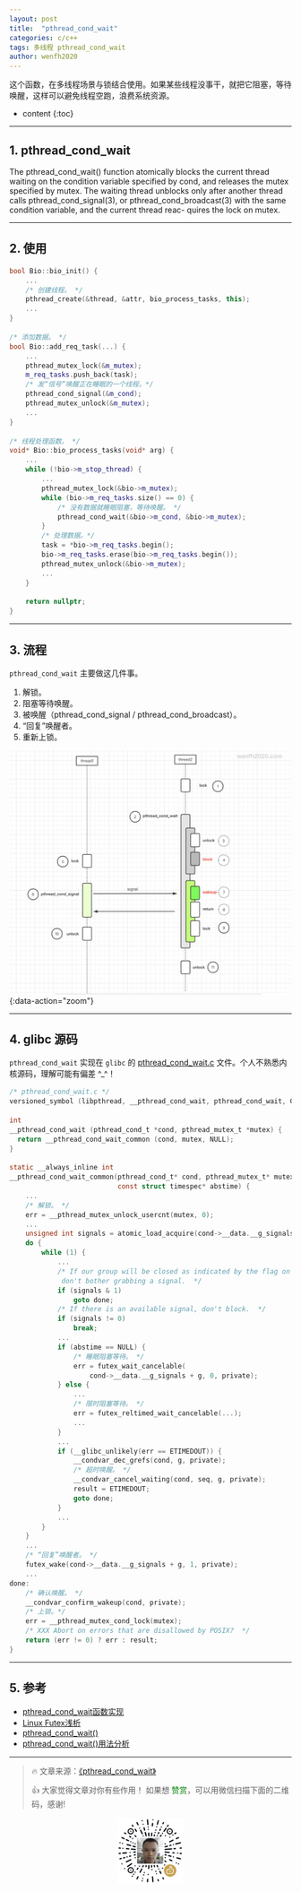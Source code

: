 ```yaml
---
layout: post
title:  "pthread_cond_wait"
categories: c/c++
tags: 多线程 pthread_cond_wait
author: wenfh2020
---
```


这个函数，在多线程场景与锁结合使用。如果某些线程没事干，就把它阻塞，等待唤醒，这样可以避免线程空跑，浪费系统资源。




* content
{:toc}

---

## 1. pthread_cond_wait

The pthread_cond_wait() function atomically blocks the current thread waiting on the condition variable specified by cond, and releases the mutex specified by mutex. The waiting thread unblocks only after another thread calls pthread_cond_signal(3), or pthread_cond_broadcast(3) with the same condition variable, and the current thread reac-
quires the lock on mutex.

---

## 2. 使用

```c++
bool Bio::bio_init() {
    ...
    /* 创建线程。 */
    pthread_create(&thread, &attr, bio_process_tasks, this);
    ...
}

/* 添加数据。 */
bool Bio::add_req_task(...) {
    ...
    pthread_mutex_lock(&m_mutex);
    m_req_tasks.push_back(task);
    /* 发“信号”唤醒正在睡眠的一个线程。*/
    pthread_cond_signal(&m_cond);
    pthread_mutex_unlock(&m_mutex);
    ...
}

/* 线程处理函数。 */
void* Bio::bio_process_tasks(void* arg) {
    ...
    while (!bio->m_stop_thread) {
        ...
        pthread_mutex_lock(&bio->m_mutex);
        while (bio->m_req_tasks.size() == 0) {
            /* 没有数据就睡眠阻塞，等待唤醒。 */
            pthread_cond_wait(&bio->m_cond, &bio->m_mutex);
        }
        /* 处理数据。*/
        task = *bio->m_req_tasks.begin();
        bio->m_req_tasks.erase(bio->m_req_tasks.begin());
        pthread_mutex_unlock(&bio->m_mutex);
        ...
    }

    return nullptr;
}
```

---

## 3. 流程

`pthread_cond_wait` 主要做这几件事。

1. 解锁。
2. 阻塞等待唤醒。
3. 被唤醒（pthread_cond_signal / pthread_cond_broadcast）。
4. “回复”唤醒者。
5. 重新上锁。

![pthread_cond_wait 工作流程](/images/2020-10-20-17-33-25.png){:data-action="zoom"}

---

## 4. glibc 源码

`pthread_cond_wait` 实现在 `glibc` 的 [pthread_cond_wait.c](https://code.woboq.org/userspace/glibc/nptl/pthread_cond_wait.c.html) 文件。个人不熟悉内核源码，理解可能有偏差 ^_^！

```c
/* pthread_cond_wait.c */
versioned_symbol (libpthread, __pthread_cond_wait, pthread_cond_wait, GLIBC_2_3_2);

int
__pthread_cond_wait (pthread_cond_t *cond, pthread_mutex_t *mutex) {
  return __pthread_cond_wait_common (cond, mutex, NULL);
}

static __always_inline int
__pthread_cond_wait_common(pthread_cond_t* cond, pthread_mutex_t* mutex,
                           const struct timespec* abstime) {
    ...
    /* 解锁。 */
    err = __pthread_mutex_unlock_usercnt(mutex, 0);
    ...
    unsigned int signals = atomic_load_acquire(cond->__data.__g_signals + g);
    do {
        while (1) {
            ...
            /* If our group will be closed as indicated by the flag on signals,
             don't bother grabbing a signal.  */
            if (signals & 1)
                goto done;
            /* If there is an available signal, don't block.  */
            if (signals != 0)
                break;
            ...
            if (abstime == NULL) {
                /* 睡眠阻塞等待。 */
                err = futex_wait_cancelable(
                    cond->__data.__g_signals + g, 0, private);
            } else {
                ...
                /* 限时阻塞等待。 */
                err = futex_reltimed_wait_cancelable(...);
                ...
            }
            ...
            if (__glibc_unlikely(err == ETIMEDOUT)) {
                __condvar_dec_grefs(cond, g, private);
                /* 超时唤醒。 */
                __condvar_cancel_waiting(cond, seq, g, private);
                result = ETIMEDOUT;
                goto done;
            }
            ...
        }
    }
    ...
    /* “回复”唤醒者。 */
    futex_wake(cond->__data.__g_signals + g, 1, private);
    ...
done:
    /* 确认唤醒。 */
    __condvar_confirm_wakeup(cond, private);
    /* 上锁。*/
    err = __pthread_mutex_cond_lock(mutex);
    /* XXX Abort on errors that are disallowed by POSIX?  */
    return (err != 0) ? err : result;
}
```

---

## 5. 参考

* [pthread_cond_wait函数实现](https://www.cnblogs.com/kuikuitage/p/12907904.html)
* [Linux Futex浅析](http://blog.sina.com.cn/s/blog_e59371cc0102v29b.html)
* [pthread_cond_wait()](https://www.cnblogs.com/diyingyun/archive/2011/11/25/2263164.html)
* [pthread_cond_wait()用法分析](https://blog.csdn.net/hairetz/article/details/4535920)

---

> 🔥 文章来源：[《pthread_cond_wait》](https://wenfh2020.com/2020/10/20/pthread_cond_wait/)
>
> 👍 大家觉得文章对你有些作用！ 如果想 <font color=green>赞赏</font>，可以用微信扫描下面的二维码，感谢!
<div align=center><img src="/images/2020-08-06-15-49-47.png" width="120"/></div>

